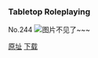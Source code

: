 ### Tabletop Roleplaying
No.244
![图片不见了~~~](https://imgs.xkcd.com/comics/tabletop_roleplaying.png)

[原址](https://xkcd.com//244) [下载](https://imgs.xkcd.com/comics/tabletop_roleplaying.png)

